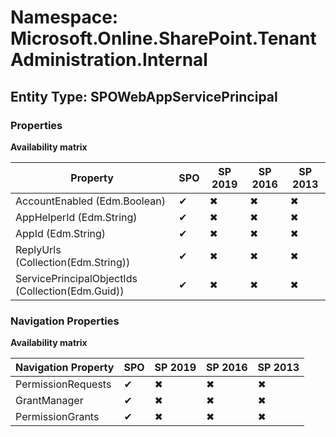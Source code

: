 # Namespace: Microsoft.Online.SharePoint.TenantAdministration.Internal
## Entity Type: SPOWebAppServicePrincipal

### Properties

**Availability matrix**

Property | SPO | SP 2019 | SP 2016 | SP 2013
----------|-----|---------|---------|--------
AccountEnabled (Edm.Boolean) | ✔ | ✖ | ✖ | ✖
AppHelperId (Edm.String) | ✔ | ✖ | ✖ | ✖
AppId (Edm.String) | ✔ | ✖ | ✖ | ✖
ReplyUrls (Collection(Edm.String)) | ✔ | ✖ | ✖ | ✖
ServicePrincipalObjectIds (Collection(Edm.Guid)) | ✔ | ✖ | ✖ | ✖

### Navigation Properties

**Availability matrix**

Navigation Property | SPO | SP 2019 | SP 2016 | SP 2013
----------|-----|---------|---------|--------
PermissionRequests | ✔ | ✖ | ✖ | ✖
GrantManager | ✔ | ✖ | ✖ | ✖
PermissionGrants | ✔ | ✖ | ✖ | ✖
